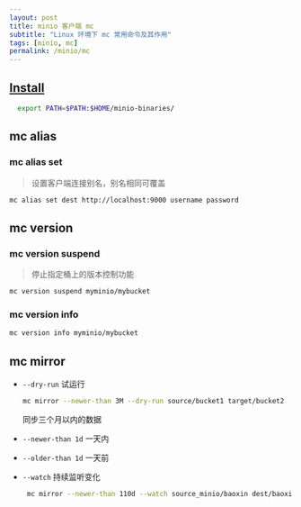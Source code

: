 ```yaml
---
layout: post
title: minio 客户端 mc 
subtitle: "Linux 环境下 mc 常用命令及其作用"
tags: [minio, mc]
permalink: /minio/mc 
---
```

## [Install ](https://min.io/docs/minio/linux/reference/minio-mc.html#install-mc)

```bash
  export PATH=$PATH:$HOME/minio-binaries/
```

## mc alias

### mc alias set

> 设置客户端连接别名，别名相同可覆盖

```bash
mc alias set dest http://localhost:9000 username password
```

##  mc version

### mc version suspend

> 停止指定桶上的版本控制功能

```bash
mc version suspend myminio/mybucket
```

### mc version info

```bash 
mc version info myminio/mybucket
```

## mc mirror

- `--dry-run` 试运行

  ```bash
  mc mirror --newer-than 3M --dry-run source/bucket1 target/bucket2
  ```

  同步三个月以内的数据

- `--newer-than 1d` 一天内

- `--older-than 1d` 一天前

- `--watch` 持续监听变化

  ```bash
   mc mirror --newer-than 110d --watch source_minio/baoxin dest/baoxin
  ```

  